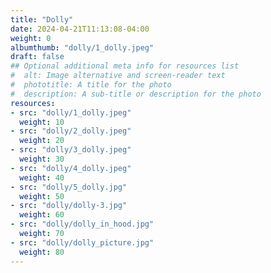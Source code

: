 ```yaml
---
title: "Dolly"
date: 2024-04-21T11:13:08-04:00
weight: 0
albumthumb: "dolly/1_dolly.jpeg"
draft: false
## Optional additional meta info for resources list
#  alt: Image alternative and screen-reader text
#  phototitle: A title for the photo
#  description: A sub-title or description for the photo
resources:
- src: "dolly/1_dolly.jpeg"
  weight: 10
- src: "dolly/2_dolly.jpeg"
  weight: 20
- src: "dolly/3_dolly.jpeg"
  weight: 30
- src: "dolly/4_dolly.jpeg"
  weight: 40
- src: "dolly/5_dolly.jpg"
  weight: 50
- src: "dolly/dolly-3.jpg"
  weight: 60
- src: "dolly/dolly_in_hood.jpg"
  weight: 70
- src: "dolly/dolly_picture.jpg"
  weight: 80
---
```

